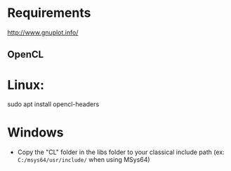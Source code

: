 
# Requirements
http://www.gnuplot.info/

## OpenCL
# Linux:
sudo apt install opencl-headers

# Windows
- Copy the "CL" folder in the libs folder to your classical include path
(ex: `C:/msys64/usr/include/` when using MSys64)


